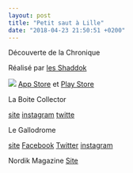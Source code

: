```yaml
---
layout: post
title: "Petit saut à Lille"
date: "2018-04-23 21:50:51 +0200"
---
```


Découverte de la Chronique

Réalisé par [les Shaddok](http://www.shaddok.com/)

![](http://shaddok-dev.dgbrt.fr/wp-content/uploads/2016/04/La-Chronique_Affiches_IMPRESSION_verticale-600x889.jpg)
[App Store](https://itunes.apple.com/fr/app/la-chronique/id1087344992?mt=8) et [Play Store](https://play.google.com/store/apps/details?id=com.lachronique)

La Boite Collector

[site](https://laboitecollector.fr/)
[instagram](https://www.instagram.com/laboitecollector/)
[twitte](https://twitter.com/LBoiteCollector)

Le Gallodrome

[site](https://www.legallodrome.com/)
[Facebook](https://www.facebook.com/legallodrome)
[Twitter](https://twitter.com/LeGallodrome)
[instagram](https://www.instagram.com/legallodrome/)

Nordik Magazine
[Site](http://edition.nordikmag.com/)
